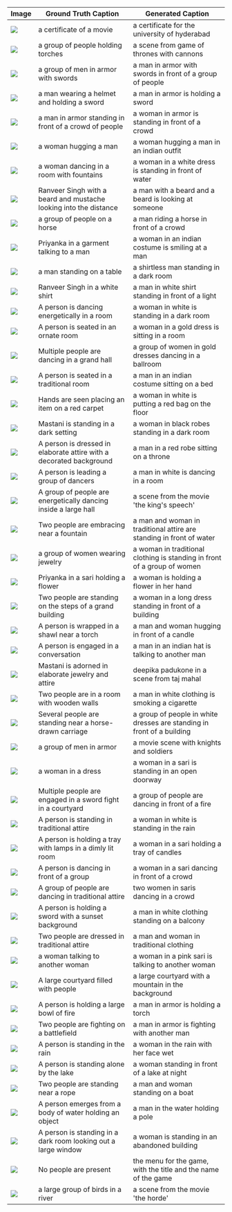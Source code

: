 | Image | Ground Truth Caption | Generated Caption |
|-------|----------------------|-------------------|
| ![](../data_subset/1.jpg) | a certificate of a movie | a certificate for the university of hyderabad |
| ![](../data_subset/1136.jpg) | a group of people holding torches | a scene from game of thrones with cannons |
| ![](../data_subset/1255.jpg) | a group of men in armor with swords | a man in armor with swords in front of a group of people |
| ![](../data_subset/1354.jpg) | a man wearing a helmet and holding a sword | a man in armor is holding a sword |
| ![](../data_subset/1458.jpg) | a man in armor standing in front of a crowd of people | a woman in armor is standing in front of a crowd |
| ![](../data_subset/1655.jpg) | a woman hugging a man | a woman hugging a man in an indian outfit |
| ![](../data_subset/1850.jpg) | a woman dancing in a room with fountains | a woman in a white dress is standing in front of water |
| ![](../data_subset/2058.jpg) | Ranveer Singh with a beard and mustache looking into the distance | a man with a beard and a beard is looking at someone |
| ![](../data_subset/2296.jpg) | a group of people on a horse | a man riding a horse in front of a crowd |
| ![](../data_subset/2447.jpg) | Priyanka in a garment talking to a man | a woman in an indian costume is smiling at a man |
| ![](../data_subset/2650.jpg) | a man standing on a table | a shirtless man standing in a dark room |
| ![](../data_subset/283.jpg) | Ranveer Singh in a white shirt | a man in white shirt standing in front of a light |
| ![](../data_subset/2880.jpg) | A person is dancing energetically in a room  | a woman in white is standing in a dark room |
| ![](../data_subset/3163.jpg) | A person is seated in an ornate room  | a woman in a gold dress is sitting in a room |
| ![](../data_subset/3337.jpg) | Multiple people are dancing in a grand hall  | a group of women in gold dresses dancing in a ballroom |
| ![](../data_subset/3541.jpg) | A person is seated in a traditional room  | a man in an indian costume sitting on a bed |
| ![](../data_subset/3773.jpg) | Hands are seen placing an item on a red carpet  | a woman in white is putting a red bag on the floor |
| ![](../data_subset/3973.jpg) | Mastani is standing in a dark setting  | a woman in black robes standing in a dark room |
| ![](../data_subset/4203.jpg) | A person is dressed in elaborate attire with a decorated background  | a man in a red robe sitting on a throne |
| ![](../data_subset/4373.jpg) | A person is leading a group of dancers  | a man in white is dancing in a room |
| ![](../data_subset/4492.jpg) | A group of people are energetically dancing inside a large hall  | a scene from the movie 'the king's speech' |
| ![](../data_subset/4667.jpg) | Two people are embracing near a fountain  | a man and woman in traditional attire are standing in front of water |
| ![](../data_subset/485.jpg) | a group of women wearing jewelry | a woman in traditional clothing is standing in front of a group of women |
| ![](../data_subset/4898.jpg) | Priyanka in a sari holding a flower | a woman is holding a flower in her hand |
| ![](../data_subset/5044.jpg) | Two people are standing on the steps of a grand building  | a woman in a long dress standing in front of a building |
| ![](../data_subset/5191.jpg) | A person is wrapped in a shawl near a torch  | a man and woman hugging in front of a candle |
| ![](../data_subset/5389.jpg) | A person is engaged in a conversation  | a man in an indian hat is talking to another man |
| ![](../data_subset/5629.jpg) | Mastani is adorned in elaborate jewelry and attire  | deepika padukone in a scene from taj mahal |
| ![](../data_subset/5869.jpg) | Two people are in a room with wooden walls  | a man in white clothing is smoking a cigarette |
| ![](../data_subset/6121.jpg) | Several people are standing near a horse-drawn carriage  | a group of people in white dresses are standing in front of a building |
| ![](../data_subset/615.jpg) | a group of men in armor | a movie scene with knights and soldiers |
| ![](../data_subset/6402.jpg) | a woman in a dress | a woman in a sari is standing in an open doorway |
| ![](../data_subset/6514.jpg) | Multiple people are engaged in a sword fight in a courtyard  | a group of people are dancing in front of a fire |
| ![](../data_subset/6693.jpg) | A person is standing in traditional attire  | a woman in white is standing in the rain |
| ![](../data_subset/6900.jpg) | A person is holding a tray with lamps in a dimly lit room  | a woman in a sari holding a tray of candles |
| ![](../data_subset/7168.jpg) | A person is dancing in front of a group  | a woman in a sari dancing in front of a crowd |
| ![](../data_subset/7270.jpg) | A group of people are dancing in traditional attire  | two women in saris dancing in a crowd |
| ![](../data_subset/7386.jpg) | A person is holding a sword with a sunset background  | a man in white clothing standing on a balcony |
| ![](../data_subset/7595.jpg) | Two people are dressed in traditional attire  | a man and woman in traditional clothing |
| ![](../data_subset/761.jpg) | a woman talking to another woman | a woman in a pink sari is talking to another woman |
| ![](../data_subset/7835.jpg) | A large courtyard filled with people  | a large courtyard with a mountain in the background |
| ![](../data_subset/8011.jpg) | A person is holding a large bowl of fire  | a man in armor is holding a torch |
| ![](../data_subset/8142.jpg) | Two people are fighting on a battlefield  | a man in armor is fighting with another man |
| ![](../data_subset/8361.jpg) | A person is standing in the rain  | a woman in the rain with her face wet |
| ![](../data_subset/8636.jpg) | A person is standing alone by the lake  | a woman standing in front of a lake at night |
| ![](../data_subset/8804.jpg) | Two people are standing near a rope  | a man and woman standing on a boat |
| ![](../data_subset/8924.jpg) | A person emerges from a body of water holding an object  | a man in the water holding a pole |
| ![](../data_subset/9043.jpg) | A person is standing in a dark room looking out a large window  | a woman is standing in an abandoned building |
| ![](../data_subset/9269.jpg) | No people are present  | the menu for the game, with the title and the name of the game |
| ![](../data_subset/998.jpg) | a large group of birds in a river | a scene from the movie 'the horde' |
